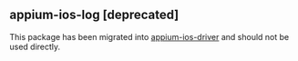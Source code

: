 ## appium-ios-log  [deprecated]

This package has been migrated into [appium-ios-driver](https://github.com/appium/appium-ios-driver) and should not be used directly.
